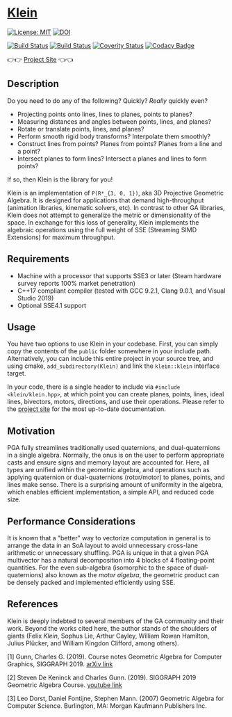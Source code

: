 # [Klein](https://jeremyong.com/klein)

[![License: MIT](https://img.shields.io/badge/License-MIT-blueviolet.svg)](https://opensource.org/licenses/MIT)
[![DOI](https://zenodo.org/badge/236777729.svg)](https://zenodo.org/badge/latestdoi/236777729)

[![Build Status](https://travis-ci.org/jeremyong/klein.svg?branch=master)](https://travis-ci.org/jeremyong/klein)
[![Build Status](https://ci.appveyor.com/api/projects/status/w3ug2ad08jyved8o?svg=true)](https://ci.appveyor.com/project/jeremyong/klein)
[![Coverity Status](https://img.shields.io/coverity/scan/20402.svg)](https://scan.coverity.com/projects/jeremyong-klein)
[![Codacy Badge](https://api.codacy.com/project/badge/Grade/5908bd446f3d4bb0bb1fd2e0808cb8a1)](https://www.codacy.com/manual/jeremyong/klein?utm_source=github.com&utm_medium=referral&utm_content=jeremyong/klein&utm_campaign=Badge_Grade)

👉👉 [Project Site](https://jeremyong.com/klein) 👈👈

## Description

Do you need to do any of the following? Quickly? _Really_ quickly even?

- Projecting points onto lines, lines to planes, points to planes?
- Measuring distances and angles between points, lines, and planes?
- Rotate or translate points, lines, and planes?
- Perform smooth rigid body transforms? Interpolate them smoothly?
- Construct lines from points? Planes from points? Planes from a line and a point?
- Intersect planes to form lines? Intersect a planes and lines to form points?

If so, then Klein is the library for you!

Klein is an implementation of `P(R*_{3, 0, 1})`, aka 3D Projective Geometric Algebra.
It is designed for applications that demand high-throughput (animation libraries,
kinematic solvers, etc). In contrast to other GA libraries, Klein does not attempt to
generalize the metric or dimensionality of the space. In exchange for this loss of generality,
Klein implements the algebraic operations using the full weight of SSE (Streaming
SIMD Extensions) for maximum throughput.

## Requirements

- Machine with a processor that supports SSE3 or later (Steam hardware survey reports 100% market penetration)
- C++17 compliant compiler (tested with GCC 9.2.1, Clang 9.0.1, and Visual Studio 2019)
- Optional SSE4.1 support

## Usage

You have two options to use Klein in your codebase. First, you can simply copy the contents of the
`public` folder somewhere in your include path. Alternatively, you can include this entire project
in your source tree, and using cmake, `add_subdirectory(Klein)` and link the `klein::klein` interface
target.

In your code, there is a single header to include via `#include <klein/klein.hpp>`, at which point
you can create planes, points, lines, ideal lines, bivectors, motors, directions, and use their
operations. Please refer to the [project site](https://jeremyong.com/klein) for the most up-to-date
documentation.

## Motivation

PGA fully streamlines traditionally used quaternions, and dual-quaternions in a single algebra.
Normally, the onus is on the user to perform appropriate casts and ensure signs and memory layout
are accounted for. Here, all types are unified within the geometric algebra,
and operations such as applying quaternion or dual-quaternions (rotor/motor) to planes, points,
and lines make sense. There is a surprising amount of uniformity in the algebra, which enables
efficient implementation, a simple API, and reduced code size.

## Performance Considerations

It is known that a "better" way to vectorize computation in general is to arrange the data in an SoA
layout to avoid unnecessary cross-lane arithmetic or unnecessary shuffling. PGA is unique in that
a given PGA multivector has a natural decomposition into 4 blocks of 4 floating-point quantities.
For the even sub-algebra (isomorphic to the space of dual-quaternions) also known as the _motor
algebra_, the geometric product can be densely packed and implemented efficiently using SSE.

## References

Klein is deeply indebted to several members of the GA community and their work. Beyond the works
cited here, the author stands of the shoulders of giants (Felix _Klein_, Sophus Lie, Arthur Cayley,
William Rowan Hamilton, Julius Plücker, and William Kingdon Clifford, among others).

<a id="1">[1]</a>
Gunn, Charles G. (2019).
Course notes Geometric Algebra for Computer Graphics, SIGGRAPH 2019.
[arXiv link](https://arxiv.org/abs/2002.04509)

<a id="2">[2]</a>
Steven De Keninck and Charles Gunn. (2019).
SIGGRAPH 2019 Geometric Algebra Course.
[youtube link](https://www.youtube.com/watch?v=tX4H_ctggYo)

<a id="3">[3]</a>
Leo Dorst, Daniel Fontijne, Stephen Mann. (2007)
Geometric Algebra for Computer Science.
Burlington, MA: Morgan Kaufmann Publishers Inc.
